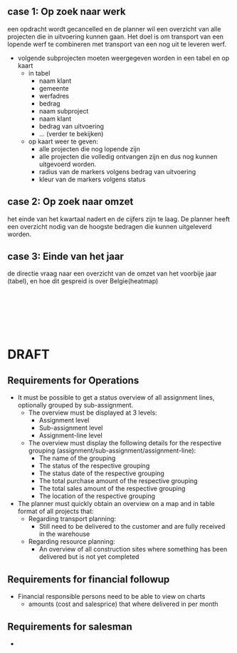 

## case 1: Op zoek naar werk
een opdracht wordt gecancelled en de planner wil een overzicht van alle projecten die in uitvoering kunnen gaan. Het doel is om transport van een lopende werf te combineren met transport van een nog uit te leveren werf.

+ volgende subprojecten moeten weergegeven worden in een tabel en op kaart 
    + in tabel
        + naam klant
        + gemeente
        + werfadres
        + bedrag
        + naam subproject
        + naam klant
        + bedrag van uitvoering
        + ... (verder te bekijken)
    + op kaart weer te geven:
        + alle projecten die nog lopende zijn
        + alle projecten die volledig ontvangen zijn en dus nog kunnen uitgevoerd worden.
        + radius van de markers volgens bedrag van uitvoering
        + kleur van de markers volgens status

## case 2: Op zoek naar omzet
het einde van het kwartaal nadert en de cijfers zijn te laag. De planner heeft een overzicht nodig van de hoogste bedragen die kunnen uitgeleverd worden.

## case 3: Einde van het jaar
de directie vraag naar een overzicht van de omzet van het voorbije jaar (tabel), en hoe dit gespreid is over Belgie(heatmap)







<br><br><br><br><br>


# DRAFT

## Requirements for Operations
+ It must be possible to get a status overview of all assignment lines, optionally grouped by sub-assignment.
	+ The overview must be displayed at 3 levels:
		+ Assignment level
		+ Sub-assignment level
		+ Assignment-line level
	+ The overview must display the following details for the respective grouping (assignment/sub-assignment/assignment-line):
		+ The name of the grouping
		+ The status of the respective grouping
		+ The status date of the respective grouping
		+ The total purchase amount of the respective grouping
		+ The total sales amount of the respective grouping
		+ The location of the respective grouping
+ The planner must quickly obtain an overview on a map and in table format of all projects that:
	+ Regarding transport planning:
		+ Still need to be delivered to the customer and are fully received in the warehouse
	+ Regarding resource planning:
		+ An overview of all construction sites where something has been delivered but is not yet completed
## Requirements for financial followup
+ Financial responsible persons need to be able to view on charts
	+ amounts (cost and salesprice) that where delivered in per month
		

## Requirements for salesman
+ 